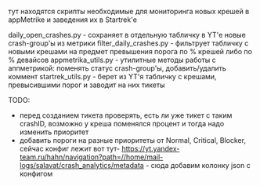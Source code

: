 тут находятся скрипты необходимые для мониторинга новых крешей в appMetrike и заведения их в Startrek'е

daily_open_crashes.py - сохраняет в отдельную табличку в YT'е новые crash-group'ы из метрики
filter_daily_crashes.py - фильтрует табличку с новыми крешами на предмет превышения порога по % крешей либо по % девайсов
appmetrika_utils.py - утилитные методы работы с аппметрикой: поменять статус crash-group'ы, добавить/удалить коммент
startrek_utils.py - берет из YT'я табличку с крешами, превысившими порог и заводит на них тикеты

TODO:
- перед созданием тикета проверять, есть ли уже тикет с таким crashID, возможно у креша поменялся процент и тогда надо изменить приоритет
- добавить пороги на разные приоритеты от Normal, Critical, Blocker, сейчас конфиг лежит вот тут- 
https://yt.yandex-team.ru/hahn/navigation?path=//home/mail-logs/salavat/crash_analytics/metadata - сюда добавим колонку json  c конфигом